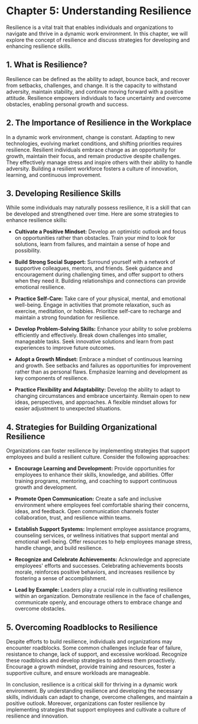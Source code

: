 Chapter 5: Understanding Resilience
===================================

Resilience is a vital trait that enables individuals and organizations to navigate and thrive in a dynamic work environment. In this chapter, we will explore the concept of resilience and discuss strategies for developing and enhancing resilience skills.

**1. What is Resilience?**
--------------------------

Resilience can be defined as the ability to adapt, bounce back, and recover from setbacks, challenges, and change. It is the capacity to withstand adversity, maintain stability, and continue moving forward with a positive attitude. Resilience empowers individuals to face uncertainty and overcome obstacles, enabling personal growth and success.

**2. The Importance of Resilience in the Workplace**
----------------------------------------------------

In a dynamic work environment, change is constant. Adapting to new technologies, evolving market conditions, and shifting priorities requires resilience. Resilient individuals embrace change as an opportunity for growth, maintain their focus, and remain productive despite challenges. They effectively manage stress and inspire others with their ability to handle adversity. Building a resilient workforce fosters a culture of innovation, learning, and continuous improvement.

**3. Developing Resilience Skills**
-----------------------------------

While some individuals may naturally possess resilience, it is a skill that can be developed and strengthened over time. Here are some strategies to enhance resilience skills:

* **Cultivate a Positive Mindset:** Develop an optimistic outlook and focus on opportunities rather than obstacles. Train your mind to look for solutions, learn from failures, and maintain a sense of hope and possibility.

* **Build Strong Social Support:** Surround yourself with a network of supportive colleagues, mentors, and friends. Seek guidance and encouragement during challenging times, and offer support to others when they need it. Building relationships and connections can provide emotional resilience.

* **Practice Self-Care:** Take care of your physical, mental, and emotional well-being. Engage in activities that promote relaxation, such as exercise, meditation, or hobbies. Prioritize self-care to recharge and maintain a strong foundation for resilience.

* **Develop Problem-Solving Skills:** Enhance your ability to solve problems efficiently and effectively. Break down challenges into smaller, manageable tasks. Seek innovative solutions and learn from past experiences to improve future outcomes.

* **Adopt a Growth Mindset:** Embrace a mindset of continuous learning and growth. See setbacks and failures as opportunities for improvement rather than as personal flaws. Emphasize learning and development as key components of resilience.

* **Practice Flexibility and Adaptability:** Develop the ability to adapt to changing circumstances and embrace uncertainty. Remain open to new ideas, perspectives, and approaches. A flexible mindset allows for easier adjustment to unexpected situations.

**4. Strategies for Building Organizational Resilience**
--------------------------------------------------------

Organizations can foster resilience by implementing strategies that support employees and build a resilient culture. Consider the following approaches:

* **Encourage Learning and Development:** Provide opportunities for employees to enhance their skills, knowledge, and abilities. Offer training programs, mentoring, and coaching to support continuous growth and development.

* **Promote Open Communication:** Create a safe and inclusive environment where employees feel comfortable sharing their concerns, ideas, and feedback. Open communication channels foster collaboration, trust, and resilience within teams.

* **Establish Support Systems:** Implement employee assistance programs, counseling services, or wellness initiatives that support mental and emotional well-being. Offer resources to help employees manage stress, handle change, and build resilience.

* **Recognize and Celebrate Achievements:** Acknowledge and appreciate employees' efforts and successes. Celebrating achievements boosts morale, reinforces positive behaviors, and increases resilience by fostering a sense of accomplishment.

* **Lead by Example:** Leaders play a crucial role in cultivating resilience within an organization. Demonstrate resilience in the face of challenges, communicate openly, and encourage others to embrace change and overcome obstacles.

**5. Overcoming Roadblocks to Resilience**
------------------------------------------

Despite efforts to build resilience, individuals and organizations may encounter roadblocks. Some common challenges include fear of failure, resistance to change, lack of support, and excessive workload. Recognize these roadblocks and develop strategies to address them proactively. Encourage a growth mindset, provide training and resources, foster a supportive culture, and ensure workloads are manageable.

In conclusion, resilience is a critical skill for thriving in a dynamic work environment. By understanding resilience and developing the necessary skills, individuals can adapt to change, overcome challenges, and maintain a positive outlook. Moreover, organizations can foster resilience by implementing strategies that support employees and cultivate a culture of resilience and innovation.

